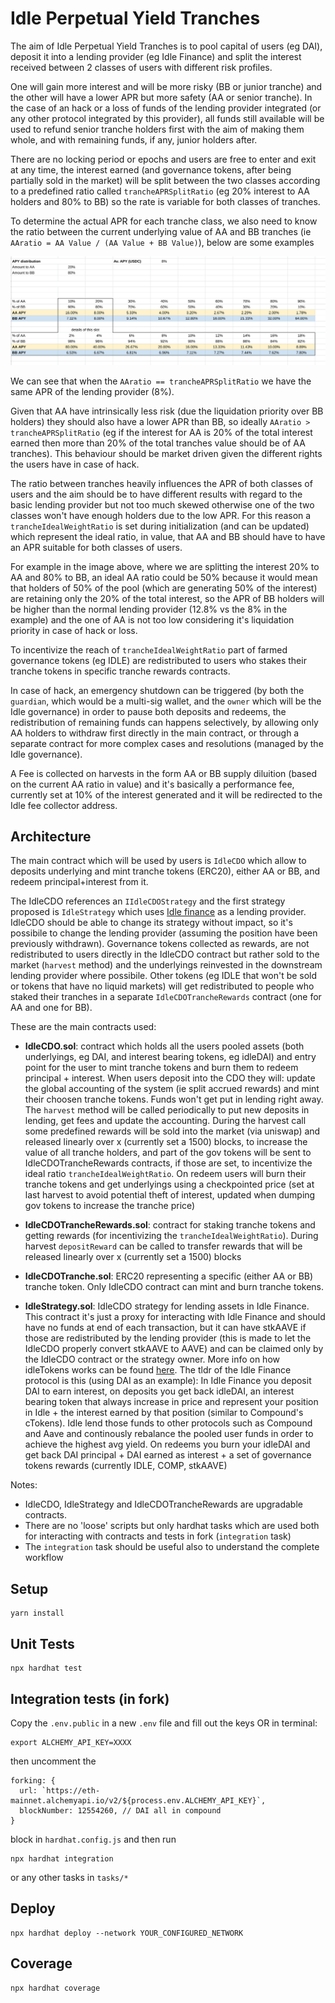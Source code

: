 # Idle Perpetual Yield Tranches
The aim of Idle Perpetual Yield Tranches is to pool capital of users (eg DAI), deposit it into a lending provider (eg Idle Finance) and split the interest received between 2 classes of users with different risk profiles.

One will gain more interest and will be more risky (BB or junior tranche) and the other will have a lower APR but more safety (AA or senior tranche). In the case of an hack or a loss of funds of the lending provider integrated (or any other protocol integrated by this provider), all funds still available will be used to refund senior tranche holders first with the aim of making them whole, and with remaining funds, if any, junior holders after.

There are no locking period or epochs and users are free to enter and exit at any time, the interest earned (and governance tokens, after being partially sold in the market) will be split between the two classes according to a predefined ratio called `trancheAPRSplitRatio` (eg 20% interest to AA holders and 80% to BB) so the rate is variable for both classes of tranches.

To determine the actual APR for each tranche class, we also need to know the ratio between the current underlying value of AA and BB tranches (ie `AAratio = AA Value / (AA Value + BB Value)`), below are some examples

![Tranche apr / value split ratio](tranches.png)

We can see that when the `AAratio == trancheAPRSplitRatio` we have the same APR of the lending provider (8%).

Given that AA have intrinsically less risk (due the liquidation priority over BB holders) they should also have a lower APR than BB, so ideally `AAratio > trancheAPRSplitRatio` (eg if the interest for AA is 20% of the total interest earned then more than 20% of the total tranches value should be of AA tranches). This behaviour should be market driven given the different rights the users have in case of hack.

The ratio between tranches heavily influences the APR of both classes of users and the aim should be to have different results with regard to the basic lending provider but not too much skewed otherwise one of the two classes won't have enough holders due to the low APR. For this reason a `trancheIdealWeightRatio` is set during initialization (and can be updated) which represent the ideal ratio, in value, that AA and BB should have to have an APR suitable for both classes of users.

For example in the image above, where we are splitting the interest 20% to AA and 80% to BB, an ideal AA ratio could be 50% because it would mean that holders of 50% of the pool (which are generating 50% of the interest) are retaining only the 20% of the total interest, so the APR of BB holders will be higher than the normal lending provider (12.8% vs the 8% in the example) and the one of AA is not too low considering it's liquidation priority in case of hack or loss.

To incentivize the reach of `trancheIdealWeightRatio` part of farmed governance tokens (eg IDLE) are redistributed to users who stakes their tranche tokens in specific tranche rewards contracts.

In case of hack, an emergency shutdown can be triggered (by both the `guardian`, which would be a multi-sig wallet, and the `owner` which will be the Idle governance) in order to pause both deposits and redeems, the redistribution of remaining funds can happens selectively, by allowing only AA holders to withdraw first directly in the main contract, or through a separate contract for more complex cases and resolutions (managed by the Idle governance).

A Fee is collected on harvests in the form AA or BB supply diluition (based on the current AA ratio in value) and it's basically a performance fee, currently set at 10% of the interest generated and it will be redirected to the Idle fee collector address.

## Architecture
The main contract which will be used by users is `IdleCDO` which allow to deposits underlying and mint tranche tokens (ERC20), either AA or BB, and redeem principal+interest from it.

The IdleCDO references an `IIdleCDOStrategy` and the first strategy proposed is `IdleStrategy` which uses [Idle finance](http://idle.finance/) as a lending provider. IdleCDO should be able to change its strategy without impact, so it's possibile to change the lending provider (assuming the position have been previously withdrawn). Governance tokens collected as rewards, are not redistributed to users directly in the IdleCDO contract but rather sold to the market (`harvest` method) and the underlyings reinvested in the downstream lending provider where possibile. Other tokens (eg IDLE that won't be sold or tokens that have no liquid markets) will get redistributed to people who staked their tranches in a separate `IdleCDOTrancheRewards` contract (one for AA and one for BB).

These are the main contracts used:

- **IdleCDO.sol**: contract which holds all the users pooled assets (both underlyings, eg DAI, and interest bearing tokens, eg idleDAI) and entry point for the user to mint tranche tokens and burn them to redeem principal + interest.
When users deposit into the CDO they will: update the global accounting of the system (ie split accrued rewards) and mint their choosen tranche tokens. Funds won't get put in lending right away. The `harvest` method will be called periodically to put new deposits in lending, get fees and update the accounting. During the harvest call some predefined rewards will be sold into the market (via uniswap) and released linearly over x (currently set a 1500) blocks, to increase the value of all tranche holders, and part of the gov tokens will be sent to IdleCDOTrancheRewards contracts, if those are set, to incentivize the ideal ratio `trancheIdealWeightRatio`. On redeem users will burn their tranche tokens and get underlyings using a checkpointed price (set at last harvest to avoid potential theft of interest, updated when dumping gov tokens to increase the tranche price)

- **IdleCDOTrancheRewards.sol**: contract for staking tranche tokens and getting rewards (for incentivizing the `trancheIdealWeightRatio`). During harvest `depositReward` can be called to transfer rewards that will be released linearly over x (currently set a 1500) blocks
- **IdleCDOTranche.sol**: ERC20 representing a specific (either AA or BB) tranche token. Only IdleCDO contract can mint and burn tranche tokens.
- **IdleStrategy.sol**: IdleCDO strategy for lending assets in Idle Finance. This contract it's just a proxy for interacting with Idle Finance and should have no funds at end of each transaction, but it can have stkAAVE if those are redistributed by the lending provider (this is made to let the IdleCDO properly convert stkAAVE to AAVE) and can be claimed only by the IdleCDO contract or the strategy owner. More info on how idleTokens works can be found [here](https://developers.idle.finance). The tldr of the Idle Finance protocol is this (using DAI as an example):
In Idle Finance you deposit DAI to earn interest, on deposits you get back idleDAI, an interest bearing token that always increase in price and represent your position in Idle + the interest earned by that position (similar to Compound's cTokens). Idle lend those funds to other protocols such as Compound and Aave and continously rebalance the pooled user funds in order to achieve the highest avg yield. On redeems you burn your idleDAI and get back DAI principal + DAI earned as interest + a set of governance tokens rewards (currently IDLE, COMP, stkAAVE)

Notes:
- IdleCDO, IdleStrategy and IdleCDOTrancheRewards are upgradable contracts.
- There are no 'loose' scripts but only hardhat tasks which are used both for interacting with contracts and tests in fork (`integration` task)
- The `integration` task should be useful also to understand the complete workflow

## Setup

```
yarn install
```

## Unit Tests

```
npx hardhat test
```

## Integration tests (in fork)

Copy the `.env.public` in a new `.env` file and fill out the keys OR in terminal:

```
export ALCHEMY_API_KEY=XXXX
```
then uncomment the
```
forking: {
  url: `https://eth-mainnet.alchemyapi.io/v2/${process.env.ALCHEMY_API_KEY}`,
  blockNumber: 12554260, // DAI all in compound
}
```
block in `hardhat.config.js` and then run

```
npx hardhat integration
```
or any other tasks in `tasks/*`

## Deploy

```
npx hardhat deploy --network YOUR_CONFIGURED_NETWORK
```

## Coverage

```
npx hardhat coverage
```
